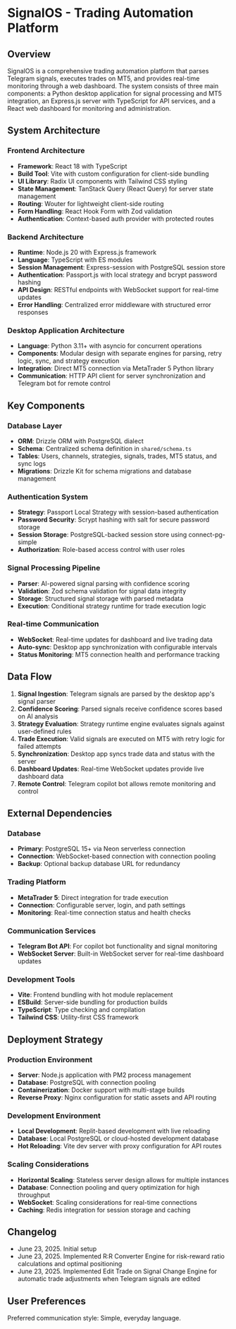 # SignalOS - Trading Automation Platform

## Overview

SignalOS is a comprehensive trading automation platform that parses Telegram signals, executes trades on MT5, and provides real-time monitoring through a web dashboard. The system consists of three main components: a Python desktop application for signal processing and MT5 integration, an Express.js server with TypeScript for API services, and a React web dashboard for monitoring and administration.

## System Architecture

### Frontend Architecture
- **Framework**: React 18 with TypeScript
- **Build Tool**: Vite with custom configuration for client-side bundling
- **UI Library**: Radix UI components with Tailwind CSS styling
- **State Management**: TanStack Query (React Query) for server state management
- **Routing**: Wouter for lightweight client-side routing
- **Form Handling**: React Hook Form with Zod validation
- **Authentication**: Context-based auth provider with protected routes

### Backend Architecture
- **Runtime**: Node.js 20 with Express.js framework
- **Language**: TypeScript with ES modules
- **Session Management**: Express-session with PostgreSQL session store
- **Authentication**: Passport.js with local strategy and bcrypt password hashing
- **API Design**: RESTful endpoints with WebSocket support for real-time updates
- **Error Handling**: Centralized error middleware with structured error responses

### Desktop Application Architecture
- **Language**: Python 3.11+ with asyncio for concurrent operations
- **Components**: Modular design with separate engines for parsing, retry logic, sync, and strategy execution
- **Integration**: Direct MT5 connection via MetaTrader 5 Python library
- **Communication**: HTTP API client for server synchronization and Telegram bot for remote control

## Key Components

### Database Layer
- **ORM**: Drizzle ORM with PostgreSQL dialect
- **Schema**: Centralized schema definition in `shared/schema.ts`
- **Tables**: Users, channels, strategies, signals, trades, MT5 status, and sync logs
- **Migrations**: Drizzle Kit for schema migrations and database management

### Authentication System
- **Strategy**: Passport Local Strategy with session-based authentication
- **Password Security**: Scrypt hashing with salt for secure password storage
- **Session Storage**: PostgreSQL-backed session store using connect-pg-simple
- **Authorization**: Role-based access control with user roles

### Signal Processing Pipeline
- **Parser**: AI-powered signal parsing with confidence scoring
- **Validation**: Zod schema validation for signal data integrity
- **Storage**: Structured signal storage with parsed metadata
- **Execution**: Conditional strategy runtime for trade execution logic

### Real-time Communication
- **WebSocket**: Real-time updates for dashboard and live trading data
- **Auto-sync**: Desktop app synchronization with configurable intervals
- **Status Monitoring**: MT5 connection health and performance tracking

## Data Flow

1. **Signal Ingestion**: Telegram signals are parsed by the desktop app's signal parser
2. **Confidence Scoring**: Parsed signals receive confidence scores based on AI analysis
3. **Strategy Evaluation**: Strategy runtime engine evaluates signals against user-defined rules
4. **Trade Execution**: Valid signals are executed on MT5 with retry logic for failed attempts
5. **Synchronization**: Desktop app syncs trade data and status with the server
6. **Dashboard Updates**: Real-time WebSocket updates provide live dashboard data
7. **Remote Control**: Telegram copilot bot allows remote monitoring and control

## External Dependencies

### Database
- **Primary**: PostgreSQL 15+ via Neon serverless connection
- **Connection**: WebSocket-based connection with connection pooling
- **Backup**: Optional backup database URL for redundancy

### Trading Platform
- **MetaTrader 5**: Direct integration for trade execution
- **Connection**: Configurable server, login, and path settings
- **Monitoring**: Real-time connection status and health checks

### Communication Services
- **Telegram Bot API**: For copilot bot functionality and signal monitoring
- **WebSocket Server**: Built-in WebSocket server for real-time dashboard updates

### Development Tools
- **Vite**: Frontend bundling with hot module replacement
- **ESBuild**: Server-side bundling for production builds
- **TypeScript**: Type checking and compilation
- **Tailwind CSS**: Utility-first CSS framework

## Deployment Strategy

### Production Environment
- **Server**: Node.js application with PM2 process management
- **Database**: PostgreSQL with connection pooling
- **Containerization**: Docker support with multi-stage builds
- **Reverse Proxy**: Nginx configuration for static assets and API routing

### Development Environment
- **Local Development**: Replit-based development with live reloading
- **Database**: Local PostgreSQL or cloud-hosted development database
- **Hot Reloading**: Vite dev server with proxy configuration for API routes

### Scaling Considerations
- **Horizontal Scaling**: Stateless server design allows for multiple instances
- **Database**: Connection pooling and query optimization for high throughput
- **WebSocket**: Scaling considerations for real-time connections
- **Caching**: Redis integration for session storage and caching

## Changelog

- June 23, 2025. Initial setup
- June 23, 2025. Implemented R:R Converter Engine for risk-reward ratio calculations and optimal positioning
- June 23, 2025. Implemented Edit Trade on Signal Change Engine for automatic trade adjustments when Telegram signals are edited

## User Preferences

Preferred communication style: Simple, everyday language.